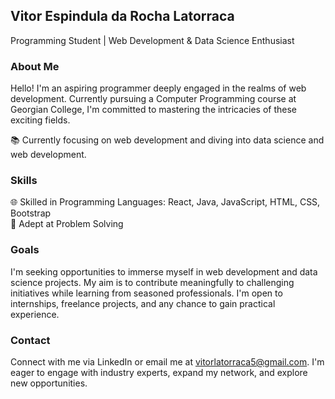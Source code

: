 ## Vitor Espindula da Rocha Latorraca  
Programming Student | Web Development & Data Science Enthusiast  

### About Me  
Hello! I'm an aspiring programmer deeply engaged in the realms of web development. Currently pursuing a Computer Programming course at Georgian College, I'm committed to mastering the intricacies of these exciting fields.

📚 Currently focusing on web development and diving into data science and web development.

### Skills  
🌐 Skilled in Programming Languages: React, Java, JavaScript, HTML, CSS, Bootstrap  
🚀 Adept at Problem Solving  

### Goals  
I'm seeking opportunities to immerse myself in web development and data science projects. My aim is to contribute meaningfully to challenging initiatives while learning from seasoned professionals. I'm open to internships, freelance projects, and any chance to gain practical experience.

### Contact  
Connect with me via LinkedIn or email me at vitorlatorraca5@gmail.com. I'm eager to engage with industry experts, expand my network, and explore new opportunities.
